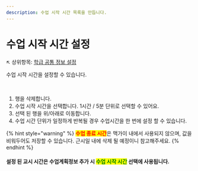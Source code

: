```yaml
---
description: 수업 시작 시간 목록을 만듭니다.
---
```


# 수업 시작 시간 설정

↖ 상위항목: [학급 공통 정보 설정](./)

수업 시작 시간을 설정할 수 있습니다.

<figure><img src="../../.gitbook/assets/교시시간설정.png" alt=""><figcaption></figcaption></figure>

1. 행을 삭제합니다.
2. 수업 시작 시간을 선택합니다. 1시간 / 5분 단위로 선택할 수 있어요.
3. 선택 된 행을 위/아래로 이동합니다.
4. 수업 시간 단위가 일정하게 반복될 경우 수업시간을 한 번에 설정 할 수 있습니다.

{% hint style="warning" %}
<mark style="color:red;">**수업 종료 시간**</mark>은 맥가이 내에서 사용되지 않으며, 값을 비워두어도 저장할 수 있습니다. 근시일 내에 삭제 될 예정이니 참고해주세요.
{% endhint %}

#### 설정 된 교시 시간은 수업계획정보 추가 시 <mark style="color:green;">**수업 시작 시간**</mark> 선택에 사용됩니다.

<figure><img src="../../.gitbook/assets/수업계획정보.png" alt=""><figcaption></figcaption></figure>
